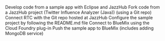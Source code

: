 Develop code from a sample app with Eclipse and JazzHub
Fork code from a JazzHub project (Twitter Influence Analyzer (Java)) (using a Git repo) 
Connect RTC with the Git repo hosted at JazzHub
Configure the sample project by following the README.md file
Connect to BlueMix using the Cloud Foundry plug-in
Push the sample app to BlueMix (includes adding MongoDB service)